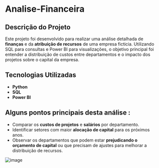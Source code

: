 # Analise-Financeira

## Descrição do Projeto
Este projeto foi desenvolvido para realizar uma análise detalhada de **finanças** e da **atribuição de recursos** de uma empresa ficticia. Utilizando SQL para consultas e Power BI para visualizações, o objetivo principal foi entender a distribuição de custos entre departamentos e o impacto dos projetos sobre o capital  da empresa.

## Tecnologias Utilizadas
- **Python**
- **SQL**
- **Power BI**

## Alguns pontos principais desta análise :
- Comparar os **custos de projetos** e **salários** por departamento.
- Identificar setores com maior **alocação de capital** para os próximos anos.
- Observar os departamentos que podem estar **prejudicando o orçamento de capital** ou que precisam de ajustes para melhorar a distribuição de recursos.

![image](https://github.com/user-attachments/assets/a27fc4c1-2031-44a4-86c5-a9429dd75afd)




